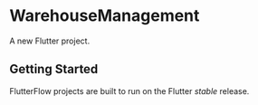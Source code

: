 # WarehouseManagement

A new Flutter project.

## Getting Started

FlutterFlow projects are built to run on the Flutter _stable_ release.
